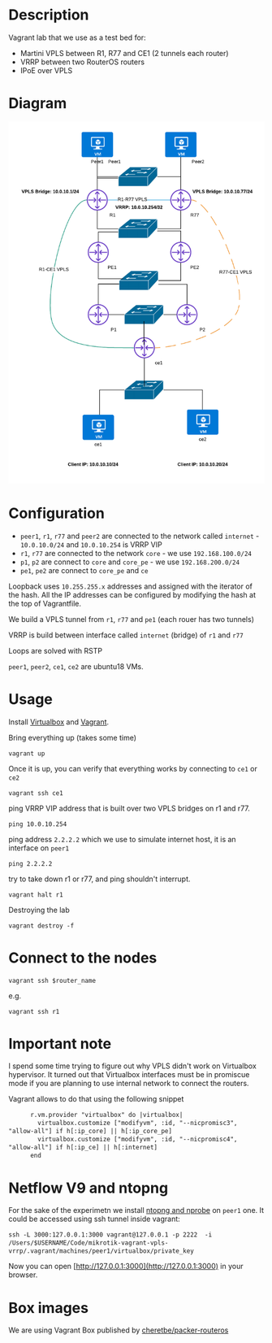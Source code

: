 # Description

Vagrant lab that we use as a test bed for:

* Martini VPLS between R1, R77 and CE1 (2 tunnels each router)
* VRRP between two RouterOS routers
* IPoE over VPLS

# Diagram


![alt text](https://github.com/logingood/mikrotik-vagrant-vpls-vrrp/blob/master/diagram.png "VRRP and VPLS on virtual mikrotiks")


# Configuration


* `peer1`, `r1`, `r77` and `peer2` are connected to the network called `internet` - `10.0.10.0/24` and `10.0.10.254` is VRRP VIP
* `r1`, `r77` are connected to the network `core` - we use `192.168.100.0/24`
* `p1`, `p2` are connect to `core` and `core_pe` - we use `192.168.200.0/24`
* `pe1`, `pe2` are connect to `core_pe` and `ce`

Loopback uses `10.255.255.x` addresses and assigned with the iterator of the hash.
All the IP addresses can be configured by modifying the hash at the top of Vagrantfile.

We build a VPLS tunnel from `r1`, `r77` and  `pe1` (each rouer has two tunnels)

VRRP is build between interface called `internet` (bridge) of `r1` and `r77`

Loops are solved with RSTP

`peer1`, `peer2`, `ce1`, `ce2` are ubuntu18 VMs.

# Usage

Install [Virtualbox](https://www.virtualbox.org/wiki/Downloads) and [Vagrant](https://www.vagrantup.com/downloads).

Bring everything up (takes some time)

```
vagrant up
```

Once it is up, you can verify that everything works by connecting to `ce1` or `ce2`
```
vagrant ssh ce1
```

ping VRRP VIP address that is built over two VPLS bridges on r1 and r77.
```
ping 10.0.10.254
```

ping address `2.2.2.2` which we use to simulate internet host, it is an interface on `peer1`

```
ping 2.2.2.2
```

try to take down r1 or r77, and ping shouldn't interrupt.

```
vagrant halt r1
```

Destroying the lab

```
vagrant destroy -f
```

# Connect to the nodes

```
vagrant ssh $router_name
```

e.g.

```
vagrant ssh r1
```

# Important note

I spend some time trying to figure out why VPLS didn't work on Virtualbox
hypervisor. It turned out that Virtualbox interfaces must be in promiscue mode
if you are planning to use internal network to connect the routers.

Vagrant allows to do that using the following snippet

```
      r.vm.provider "virtualbox" do |virtualbox|
        virtualbox.customize ["modifyvm", :id, "--nicpromisc3", "allow-all"] if h[:ip_core] || h[:ip_core_pe]
        virtualbox.customize ["modifyvm", :id, "--nicpromisc4", "allow-all"] if h[:ip_ce] || h[:internet]
      end
```

# Netflow V9 and ntopng

For the sake of the experimetn we install [ntopng and nprobe](https://ntop.org) on `peer1` one.
It could be accessed using ssh tunnel inside vagrant:

```
ssh -L 3000:127.0.0.1:3000 vagrant@127.0.0.1 -p 2222  -i /Users/$USERNAME/Code/mikrotik-vagrant-vpls-vrrp/.vagrant/machines/peer1/virtualbox/private_key
```

Now you can open [http://127.0.0.1:3000](http://127.0.0.1:3000) in your browser.


# Box images

We are using Vagrant Box published by
[cheretbe/packer-routeros](https://github.com/cheretbe/packer-routeros)
